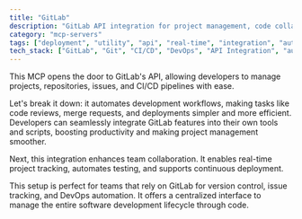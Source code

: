 ```yaml
---
title: "GitLab"
description: "GitLab API integration for project management, code collaboration, and CI/CD automation"
category: "mcp-servers"
tags: ["deployment", "utility", "api", "real-time", "integration", "automation", "collaboration", "project management"]
tech_stack: ["GitLab", "Git", "CI/CD", "DevOps", "API Integration", "automation tools", "project tracking"]
---
```


This MCP opens the door to GitLab's API, allowing developers to manage projects, repositories, issues, and CI/CD pipelines with ease. 

Let's break it down: it automates development workflows, making tasks like code reviews, merge requests, and deployments simpler and more efficient. Developers can seamlessly integrate GitLab features into their own tools and scripts, boosting productivity and making project management smoother.

Next, this integration enhances team collaboration. It enables real-time project tracking, automates testing, and supports continuous deployment. 

This setup is perfect for teams that rely on GitLab for version control, issue tracking, and DevOps automation. It offers a centralized interface to manage the entire software development lifecycle through code.